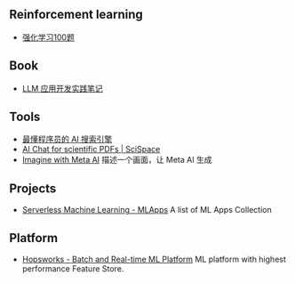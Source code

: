 ## Reinforcement learning
- [强化学习100题](https://p100.koki-saitoh.com/zh-CN)

## Book
- [LLM 应用开发实践笔记](https://aitutor.liduos.com/)

## Tools
- [最懂程序员的 AI 搜索引擎](https://devv.ai/zh)
- [AI Chat for scientific PDFs | SciSpace](https://typeset.io/)
- [Imagine with Meta AI](https://imagine.meta.com/) 描述一个画面，让 Meta AI 生成

## Projects
- [Serverless Machine Learning - MLApps](https://www.serverless-ml.org/mlapps) A list of ML Apps Collection

## Platform
- [Hopsworks - Batch and Real-time ML Platform](https://www.hopsworks.ai/) ML platform with highest performance Feature Store.
